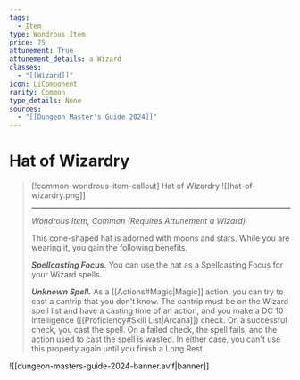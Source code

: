```yaml
---
tags:
  - Item
type: Wondrous Item
price: 75
attunement: True
attunement_details: a Wizard
classes:
  - "[[Wizard]]"
icon: LiComponent
rarity: Common
type_details: None
sources: 
  - "[[Dungeon Master's Guide 2024]]"
---
```

# Hat of Wizardry
>[!common-wondrous-item-callout] Hat of Wizardry
>![[hat-of-wizardry.png]]
>
>- - -
>_Wondrous Item, Common (Requires Attunement a Wizard)_
>
>This cone-shaped hat is adorned with moons and stars. While you are wearing it, you gain the following benefits.
>
>**_Spellcasting Focus._** You can use the hat as a Spellcasting Focus for your Wizard spells.
>
>**_Unknown Spell._** As a [[Actions#Magic\|Magic]] action, you can try to cast a cantrip that you don't know. The cantrip must be on the Wizard spell list and have a casting time of an action, and you make a DC 10 Intelligence ([[Proficiency#Skill List\|Arcana]]) check. On a successful check, you cast the spell. On a failed check, the spell fails, and the action used to cast the spell is wasted. In either case, you can't use this property again until you finish a Long Rest.

![[dungeon-masters-guide-2024-banner.avif|banner]]